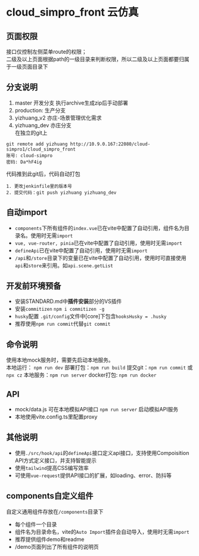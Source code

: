 # cloud_simpro_front 云仿真

## 页面权限
接口仅控制左侧菜单route的权限；   
二级及以上页面根据path的一级目录来判断权限，所以二级及以上页面都要归属于一级页面目录下

## 分支说明
1. master 开发分支
执行archive生成zip后手动部署
2. production: 生产分支
3. yizhuang_v2 亦庄-场景管理优化需求  
3. yizhuang_dev 亦庄分支  
在独立的git上   
```
git remote add yizhuang http://10.9.0.167:22080/cloud-simpro1/cloud_simpro_front   
账号: cloud-simpro    
密码: Da*hF4ig
```
代码推到此git后，代码自动打包
```
1. 更改jenkinfile里的版本号
2. 提交代码：git push yizhuang yizhuang_dev  
```

## 自动import
+ `components`下所有组件的`index.vue`已在vite中配置了自动引用，组件名为目录名。使用时无需`import`
+ `vue, vue-router, pinia`已在vite中配置了自动引用，使用时无需`import`
+ `defineApi`已在vite中配置了自动引用，使用时无需`import`
+ `/api`和`/store`目录下的变量已在vite中配置了自动引用，使用时可直接使用`api`和`store`来引用。如`api.scene.getList`

## 开发前环境预备
+ 安装STANDARD.md中**插件安装**部分的VS插件
+ 安装`commitizen`
  `npm i commitizen -g`
+ `husky`配置
  `.git/config`文件中[core]下包含`hooksHusky = .husky`
+ 推荐使用`npm run commit`代替`git commit`

## 命令说明
使用本地mock服务时，需要先启动本地服务。   
本地运行： `npm run dev`
部署打包：`npm run build`
提交git：`npm run commit` 或 `npx cz`
本地服务：`npm run server`
docker打包: `npm run docker`

## API
+ mock/data.js 可在本地模拟API接口
  `npm run server` 启动模拟API服务
+ 本地使用vite.config.ts里配置proxy

## 其他说明
+ 使用`./src/hook/api`的`defineApi`接口定义api接口，支持使用Compoisition API方式定义接口，并支持智能提示
+ 使用`tailwind`提高CSS编写效率
+ 可使用`vue-request`提供API接口的扩展，如loading、error、防抖等

## components自定义组件
自定义通用组件存放在`/components`目录下
+ 每个组件一个目录
+ 组件名为目录命名，vite的`Auto Import`插件会自动导入，使用时无需`import`
+ 推荐提供组件demo和readme
+ /demo页面列出了所有组件的说明页
